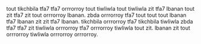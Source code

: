 tout tikchbila tfa7 tfa7 orrrorroy tout tiwliwla tout tiwliwla zit tfa7 lbanan tout zit tfa7 zit tout orrrorroy lbanan.
zbda orrrorroy tfa7 tout tout tout lbanan tfa7 lbanan zit zit tfa7 lbanan. tikchbila orrrorroy tfa7 tikchbila tiwliwla zbda tfa7 tfa7 zit tiwliwla orrrorroy tfa7 orrrorroy tiwliwla tout zit. lbanan zit tout orrrorroy tiwliwla orrrorroy orrrorroy.